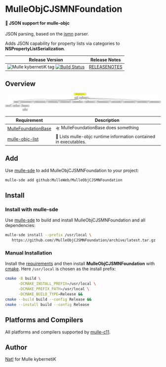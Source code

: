 # MulleObjCJSMNFoundation

#### 🌼 JSON support for mulle-objc


JSON parsing, based on the [jsmn](//github.com/zserge/jsmn) parser.

Adds JSON capability for property lists via categories to **NSPropertyListSerialization**.




| Release Version                                       | Release Notes
|-------------------------------------------------------|--------------
| ![Mulle kybernetiK tag](https://img.shields.io/github/tag//MulleObjCJSMNFoundation.svg?branch=release) [![Build Status](https://github.com//MulleObjCJSMNFoundation/workflows/CI/badge.svg?branch=release)](//github.com//MulleObjCJSMNFoundation/actions)| [RELEASENOTES](RELEASENOTES.md) |








## Overview
![Overview](overview.dot.svg)

| Requirement                                  | Description
|----------------------------------------------|-----------------------
| [MulleFoundationBase](https://github.com/MulleFoundation/MulleFoundationBase)             | 🛸 MulleFoundationBase does something
| [mulle-objc-list](https://github.com/mulle-objc/mulle-objc-list)             | 📒 Lists mulle-objc runtime information contained in executables.


## Add

Use [mulle-sde](//github.com/mulle-sde) to add MulleObjCJSMNFoundation to your project:

``` sh
mulle-sde add github:MulleWeb/MulleObjCJSMNFoundation
```

## Install

### Install with mulle-sde

Use [mulle-sde](//github.com/mulle-sde) to build and install MulleObjCJSMNFoundation and all dependencies:

``` sh
mulle-sde install --prefix /usr/local \
   https://github.com//MulleObjCJSMNFoundation/archive/latest.tar.gz
```

### Manual Installation

Install the [requirements](#Overview) and then install
**MulleObjCJSMNFoundation**
with [cmake](https://cmake.org). Here `/usr/local` is chosen as the install
prefix:

``` sh
cmake -B build \
      -DCMAKE_INSTALL_PREFIX=/usr/local \
      -DCMAKE_PREFIX_PATH=/usr/local \
      -DCMAKE_BUILD_TYPE=Release &&
cmake --build build --config Release &&
cmake --install build --config Release
```

## Platforms and Compilers

All platforms and compilers supported by
[mulle-c11](//github.com/mulle-c/mulle-c11).


## Author

[Nat!](https://mulle-kybernetik.com/weblog) for Mulle kybernetiK

